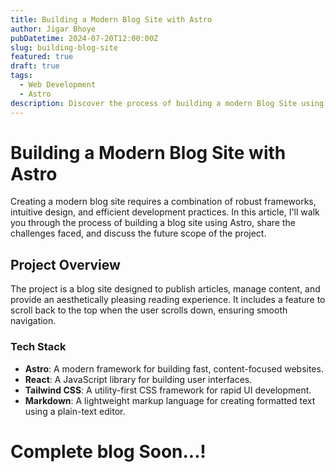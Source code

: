```yaml
---
title: Building a Modern Blog Site with Astro
author: Jigar Bhoye
pubDatetime: 2024-07-20T12:00:00Z
slug: building-blog-site
featured: true
draft: true
tags:
  - Web Development
  - Astro
description: Discover the process of building a modern Blog Site using Astro, including the challenges faced and future improvements planned.
---
```


# Building a Modern Blog Site with Astro

Creating a modern blog site requires a combination of robust frameworks, intuitive design, and efficient development practices. In this article, I'll walk you through the process of building a blog site using Astro, share the challenges faced, and discuss the future scope of the project.

## Project Overview

The project is a blog site designed to publish articles, manage content, and provide an aesthetically pleasing reading experience. It includes a feature to scroll back to the top when the user scrolls down, ensuring smooth navigation.

### Tech Stack

- **Astro**: A modern framework for building fast, content-focused websites.
- **React**: A JavaScript library for building user interfaces.
- **Tailwind CSS**: A utility-first CSS framework for rapid UI development.
- **Markdown**: A lightweight markup language for creating formatted text using a plain-text editor.




# Complete blog Soon...! 

